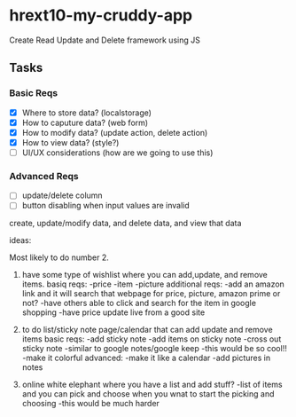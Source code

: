 # hrext10-my-cruddy-app
Create Read Update and Delete framework using JS

 ## Tasks

 ### Basic Reqs
- [x] Where to store data? (localstorage)
- [x] How to caputure data? (web form)
- [x] How to modify data? (update action, delete action)
- [x] How to view data? (style?)
- [ ] UI/UX considerations (how are we going to use this)

 ### Advanced Reqs
- [ ] update/delete column
- [ ] button disabling when input values are invalid

create, update/modify data, and delete data, and view that data

ideas:

Most likely to do number 2.

1) have some type of wishlist where you can add,update, and remove items.
basiq reqs: 
-price
-item
-picture
additional reqs:
-add an amazon link and it will search that webpage for price, picture, amazon prime or not?
-have others able to click and search for the item in google shopping
-have price update live from a good site

2) to do list/sticky note page/calendar that can add update and remove items
basic reqs:
-add sticky note
-add items on sticky note
-cross out sticky note
-similar to google notes/google keep
-this would be so cool!!
-make it colorful
advanced:
-make it like a calendar
-add pictures in notes


3) online white elephant where you have a list and add stuff?
-list of items and you can pick and choose when you wnat to start the picking and choosing
-this would be much harder

